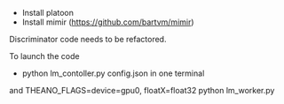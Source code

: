 - Install platoon
- Install mimir (https://github.com/bartvm/mimir)

Discriminator code needs to be refactored. 

To launch the code

- python lm_contoller.py config.json in one terminal 

and THEANO_FLAGS=device=gpu0, floatX=float32 python lm_worker.py
